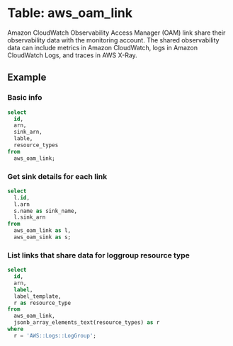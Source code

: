 # Table: aws_oam_link

Amazon CloudWatch Observability Access Manager (OAM) link share their observability data with the monitoring account. The shared observability data can include metrics in Amazon CloudWatch, logs in Amazon CloudWatch Logs, and traces in AWS X-Ray.

## Example

### Basic info

```sql
select
  id,
  arn,
  sink_arn,
  lable,
  resource_types
from
  aws_oam_link;
```

### Get sink details for each link

```sql
select
  l.id,
  l.arn
  s.name as sink_name,
  l.sink_arn
from
  aws_oam_link as l,
  aws_oam_sink as s;
```

### List links that share data for loggroup resource type

```sql
select
  id,
  arn,
  label,
  label_template,
  r as resource_type
from
  aws_oam_link,
  jsonb_array_elements_text(resource_types) as r
where
  r = 'AWS::Logs::LogGroup';
```